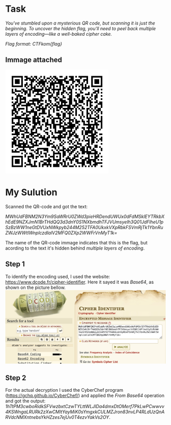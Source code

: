 # Task
*You've stumbled upon a mysterious QR code, but scanning it is just the beginning. To uncover the hidden flag, you'll need to peel back multiple layers of encoding—like a well-baked cipher cake.*

*Flag format: CTFkom{flag}*

## Immage attached
![flag](./images/flag.png)

# My Sulution
Scanned the QR-code and got the text:

*MWhUdFBNM2N3Ym9SaWRrU0ZWd3pieHRDendUWUx0dFdMSklEYTRkbXhEdE9NZXJmN1BrTHdQQ3d3dnY0S1NXbmdhTFJVUmsyelh3Q01JdFlheU1pSzBzWW1neGtDVUxNWkpyb244M252TFA0UkxkVXpRbkFSVmRjTk1YbnRuZWJzWWtIWnplczdlalV2MFQ0ZXp2WWFrVnMyT1k=*

The name of the QR-code immage indicates that this is the flag, but acording to the text it's hidden behind *multiple layers of encoding*. 

## Step 1
To identify the encoding used, I used the website: https://www.dcode.fr/cipher-identifier. Here it sayed it was *Base64*, as shown on the picture bellow.
![cipher-identifier](./images/CipherIdentifier.jpg)

## Step 2
For the actual decryption I used the CyberChef program (https://gchq.github.io/CyberChef/) and applied the *From Base64* operation and got the output: *1hTtPM3cwboRidkSFVwzbxtCzwTYLttWLJIDa4dmxDtOMerf7PkLwPCwwvv4KSWngaLRURk2zXwCMItYayMiK0sYmgxkCULMZJron83nvLP4RLdUzQnARVdcNMXntnebsYkHZzes7ejUv0T4ezvYakVs2OY*.